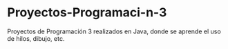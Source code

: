 # Proyectos-Programaci-n-3
Proyectos de Programación 3 realizados en Java, donde se aprende el uso de hilos, dibujo, etc.
